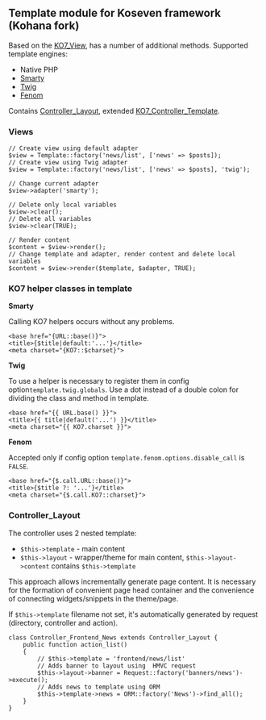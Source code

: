## Template module for Koseven framework (Kohana fork)

Based on the [KO7_View](../ko7/mvc/views), has a number of additional methods.
Supported template engines:
- Native PHP
- [Smarty](http://smarty.net)
- [Twig](http://twig.symfony.com)
- [Fenom](http://github.com/bzick/fenom)

Contains [Controller_Layout](http://github.com/WinterSilence/kohana-template/blob/master/classes/KO7/Controller/Layout.php), 
extended [KO7_Controller_Template](https://github.com/koseven/koseven/blob/devel/system/classes/KO7/Controller/Template.php).

### Views
~~~
// Create view using default adapter
$view = Template::factory('news/list', ['news' => $posts]);
// Create view using Twig adapter
$view = Template::factory('news/list', ['news' => $posts], 'twig');
~~~
~~~
// Change current adapter
$view->adapter('smarty');
~~~
~~~
// Delete only local variables
$view->clear();
// Delete all variables
$view->clear(TRUE);
~~~
~~~
// Render content
$content = $view->render();
// Change template and adapter, render content and delete local variables
$content = $view->render($template, $adapter, TRUE);
~~~

### KO7 helper classes in template

**Smarty**

Calling KO7 helpers occurs without any problems.
~~~
<base href="{URL::base()}">
<title>{$title|default:'...'}</title>
<meta charset="{KO7::$charset}">
~~~

**Twig**

To use a helper is necessary to register them in config option`template.twig.globals`.
Use a dot instead of a double colon for dividing the class and method in template.
~~~
<base href="{{ URL.base() }}">
<title>{{ title|default('...') }}</title>
<meta charset="{{ KO7.charset }}">
~~~

**Fenom**

Accepted only if config option `template.fenom.options.disable_call` is `FALSE`.
~~~
<base href="{$.call.URL::base()}">
<title>{$title ?: '...'}</title>
<meta charset="{$.call.KO7::charset}">
~~~

### Controller_Layout

The controller uses 2 nested template:
- `$this->template` - main content
- `$this->layout` - wrapper/theme for main content, `$this->layout->content` contains `$this->template`

This approach allows incrementally generate page content. 
It is necessary for the formation of convenient page head container 
and the convenience of connecting widgets/snippets in the theme/page.

If `$this->template` filename not set, it's automatically generated by request (directory, controller and action).

~~~
class Controller_Frontend_News extends Controller_Layout {
	public function action_list()
	{
		// $this->template = 'frontend/news/list'
		// Adds banner to layout using  HMVC request
		$this->layout->banner = Request::factory('banners/news')->execute();
		// Adds news to template using ORM
		$this->template->news = ORM::factory('News')->find_all();
	}
}
~~~
